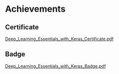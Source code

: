 

# Achievements
## Certificate
[Deep_Learning_Essentials_with_Keras_Certificate.pdf](https://prod-files-secure.s3.us-west-2.amazonaws.com/03e82b26-cccb-4906-bb56-adabcbdc0655/f5cf1405-8a02-49a4-beb6-3d50b033ba6e/Deep_Learning_Essentials_with_Keras_Certificate.pdf?X-Amz-Algorithm=AWS4-HMAC-SHA256&X-Amz-Content-Sha256=UNSIGNED-PAYLOAD&X-Amz-Credential=ASIAZI2LB466RGMAJXNO%2F20250208%2Fus-west-2%2Fs3%2Faws4_request&X-Amz-Date=20250208T131615Z&X-Amz-Expires=3600&X-Amz-Security-Token=IQoJb3JpZ2luX2VjEHQaCXVzLXdlc3QtMiJIMEYCIQCE7RHwZBvFpVfHUeTH6IsF4kWUZ24zaQ%2BkB72kza1q9QIhAPkNV7fuyKNnaQ6%2B9AmGcIk4CCks%2FCS7Zlo8wkJUALNbKogECI3%2F%2F%2F%2F%2F%2F%2F%2F%2F%2FwEQABoMNjM3NDIzMTgzODA1Igx4rlKoUDks5TSeIVMq3APHWNfxTomeyh47STruR2ODvO6zKPnwwVQdq05WcrccMzVrMkYnrxNpVtvArrfjWgoZ9cW1Wu%2F8%2B1EM2QcwQF8NvGnzlBRX6%2FX2Kh9RK1u%2Bwr8iDEuz3840sgkn4Z8QiXBHldsctR1huajVPVOTMr0BCaFvZ4CpqUXTNN6hygKUQMs2VjBlD%2FkoD5KU5vJUKSlMpzx7tXk9%2BK1Q8CSyV%2F09scv6%2FYdIOgvJEjAyzNBz2iZCEST83eujnMmEUhIRvIAlBpRyAqUN2EMTNpeultlXPv9WyrAT9d1EVufx2db2ww2ln5HII8BhsINDLX7y8An2232lkhK2ZKoTIoZvzTMAERKH0p5Hhw1fr%2Bv8vpl%2BtaGCNEhQt8x8oeQ83oDX7IgHuIcwpU03JYi8wEQByyXB0mSeiRusYQJyowYD%2BBEujb7gd0DdGnQup9peJIAhfjx1XiFzIKXcISjJ0UTvAsA0a5INkScyY03PD44NbJhk4PnroYess3lxpgAlkdeH64YJdurA8VfmoFaQSNniiH5bxzVQCQHpBi0MgKgEyTm2GwYklGpfuPtpKrISQibPx4uJnEB5%2BiKqDke%2BZGgjpAP8Jfii0idkwfaI0NaR5ph3HKlRLjAr1tjzzNtqYzCphZ29BjqkAfCwq1t5vwxGohW%2Fo6RA3ouxpsWDhviNmcfVkt%2B6hdWjBukZxRIP7Rk%2FUBwkyrP2He8rfKyyvde7FXRW%2FO9aT5wfAcnsZm69JFbDZ%2BbreK9YS6C%2Fq%2FtKOshEqJvWElT14WNeP8oSB1fR3snOOo3zcI4f0%2B9Rao0YFzFowCHtQ3WtYOasAMYlPvSdSZjq7OMphB%2FrEv%2BOqEfwCG3PXVoQvb0GKEen&X-Amz-Signature=e923e200124ecb0dfd210bea05fe0cdb77b219154ec3c515025ef2e6563d1623&X-Amz-SignedHeaders=host&x-id=GetObject)
## Badge
[Deep_Learning_Essentials_with_Keras_Badge.pdf](https://prod-files-secure.s3.us-west-2.amazonaws.com/03e82b26-cccb-4906-bb56-adabcbdc0655/5c209097-6d96-477f-a031-edc11aa6225f/Deep_Learning_Essentials_with_Keras_Badge.pdf?X-Amz-Algorithm=AWS4-HMAC-SHA256&X-Amz-Content-Sha256=UNSIGNED-PAYLOAD&X-Amz-Credential=ASIAZI2LB466RGMAJXNO%2F20250208%2Fus-west-2%2Fs3%2Faws4_request&X-Amz-Date=20250208T131615Z&X-Amz-Expires=3600&X-Amz-Security-Token=IQoJb3JpZ2luX2VjEHQaCXVzLXdlc3QtMiJIMEYCIQCE7RHwZBvFpVfHUeTH6IsF4kWUZ24zaQ%2BkB72kza1q9QIhAPkNV7fuyKNnaQ6%2B9AmGcIk4CCks%2FCS7Zlo8wkJUALNbKogECI3%2F%2F%2F%2F%2F%2F%2F%2F%2F%2FwEQABoMNjM3NDIzMTgzODA1Igx4rlKoUDks5TSeIVMq3APHWNfxTomeyh47STruR2ODvO6zKPnwwVQdq05WcrccMzVrMkYnrxNpVtvArrfjWgoZ9cW1Wu%2F8%2B1EM2QcwQF8NvGnzlBRX6%2FX2Kh9RK1u%2Bwr8iDEuz3840sgkn4Z8QiXBHldsctR1huajVPVOTMr0BCaFvZ4CpqUXTNN6hygKUQMs2VjBlD%2FkoD5KU5vJUKSlMpzx7tXk9%2BK1Q8CSyV%2F09scv6%2FYdIOgvJEjAyzNBz2iZCEST83eujnMmEUhIRvIAlBpRyAqUN2EMTNpeultlXPv9WyrAT9d1EVufx2db2ww2ln5HII8BhsINDLX7y8An2232lkhK2ZKoTIoZvzTMAERKH0p5Hhw1fr%2Bv8vpl%2BtaGCNEhQt8x8oeQ83oDX7IgHuIcwpU03JYi8wEQByyXB0mSeiRusYQJyowYD%2BBEujb7gd0DdGnQup9peJIAhfjx1XiFzIKXcISjJ0UTvAsA0a5INkScyY03PD44NbJhk4PnroYess3lxpgAlkdeH64YJdurA8VfmoFaQSNniiH5bxzVQCQHpBi0MgKgEyTm2GwYklGpfuPtpKrISQibPx4uJnEB5%2BiKqDke%2BZGgjpAP8Jfii0idkwfaI0NaR5ph3HKlRLjAr1tjzzNtqYzCphZ29BjqkAfCwq1t5vwxGohW%2Fo6RA3ouxpsWDhviNmcfVkt%2B6hdWjBukZxRIP7Rk%2FUBwkyrP2He8rfKyyvde7FXRW%2FO9aT5wfAcnsZm69JFbDZ%2BbreK9YS6C%2Fq%2FtKOshEqJvWElT14WNeP8oSB1fR3snOOo3zcI4f0%2B9Rao0YFzFowCHtQ3WtYOasAMYlPvSdSZjq7OMphB%2FrEv%2BOqEfwCG3PXVoQvb0GKEen&X-Amz-Signature=c70c0eddff03b667f30e9152f4c7ffd8e0bf8ef2251d2736c02db652306569b8&X-Amz-SignedHeaders=host&x-id=GetObject)
